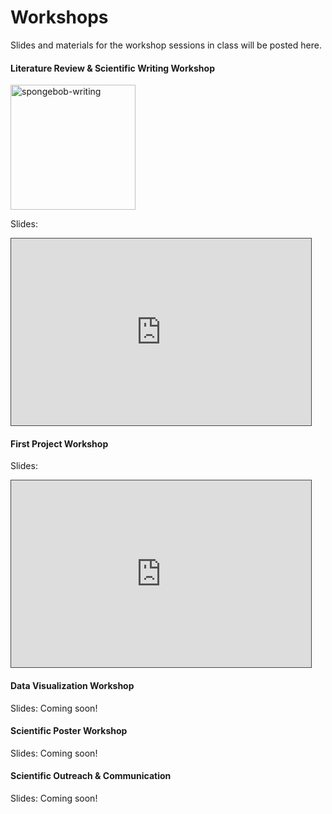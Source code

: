 # Workshops

Slides and materials for the workshop sessions in class will be posted here. 


#### Literature Review & Scientific Writing Workshop

<img src="../static/spongebob.gif" alt="spongebob-writing" class=".float-right" width="200px">

Slides: 

<iframe src="https://docs.google.com/presentation/d/e/2PACX-1vTTA-nfGkwNGEZA15d46PmVMn1qrFMfsAdx9bqS3cFjVyZHlcunB8_Zv9t3fE7wR5AbokYXBkPq_dZk/embed?start=false&loop=false&delayms=3000" frameborder="0" width="480" height="299" style="border: 1px solid #464646;" allowfullscreen="true" mozallowfullscreen="true" webkitallowfullscreen="true"></iframe>

#### First Project Workshop

Slides: 

<iframe src="https://docs.google.com/presentation/d/e/2PACX-1vQGXXmMGpRNbWkh8GvJZyxa4vcE8DgJQI5f1ZICDUKN0uaVwPYZ1ZxFbwherYGW-LxtiuYbpUNmKy39/embed?start=false&loop=false&delayms=3000" frameborder="0" width="480" height="299" style="border: 1px solid #464646;" allowfullscreen="true" mozallowfullscreen="true" webkitallowfullscreen="true"></iframe>

#### Data Visualization Workshop

Slides: Coming soon!

#### Scientific Poster Workshop

Slides: Coming soon!

#### Scientific Outreach & Communication

Slides: Coming soon!